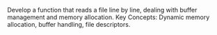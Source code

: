 Develop a function that reads a file line by line, dealing with buffer management and memory allocation.
Key Concepts: Dynamic memory allocation, buffer handling, file descriptors.
